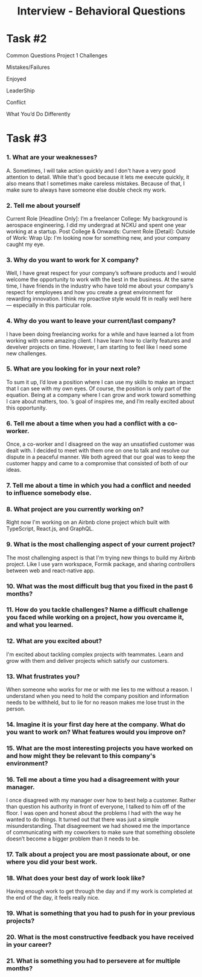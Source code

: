 <h1 align="center">Interview - Behavioral Questions</h1>

# Task #2

Common Questions
Project 1
Challenges

Mistakes/Failures

Enjoyed

LeaderShip

Conflict

What You’d Do Differently

# Task #3

### 1. What are your weaknesses?

A. Sometimes, I will take action quickly and I don't have a very good attention to detail. While that's good because it lets me execute quickly, it also means that I sometimes make careless mistakes. Because of that, I make sure to always have someone else double check my work.

### 2. Tell me about yourself

Current Role [Headline Only]: I’m a freelancer
College: My background is aerospace engineering. I did my undergrad at NCKU and spent one year working at a startup.
Post College & Onwards:
Current Role [Detail]:
Outside of Work:
Wrap Up: I'm looking now for something new, and your company caught my eye.

### 3. Why do you want to work for X company?

Well, I have great respect for your company’s software products and I would welcome the opportunity to work with the best in the business. At the same time, I have friends in the industry who have told me about your company’s respect for employees and how you create a great environment for rewarding innovation. I think my proactive style would fit in really well here — especially in this particular role.

### 4. Why do you want to leave your current/last company?

I have been doing freelancing works for a while and have learned a lot from working with some amazing client. I have learn how to clarity features and develver projects on time. However, I am starting to feel like I need some new challenges.

### 5. What are you looking for in your next role?

To sum it up, I’d love a position where I can use my skills to make an impact that I can see with my own eyes. Of course, the position is only part of the equation. Being at a company where I can grow and work toward something I care about matters, too. <Company>’s goal of <description> inspires me, and I’m really excited about this opportunity.

### 6. Tell me about a time when you had a conflict with a co-worker.

Once, a co-worker and I disagreed on the way an unsatisfied customer was dealt with. I decided to meet with them one on one to talk and resolve our dispute in a peaceful manner. We both agreed that our goal was to keep the customer happy and came to a compromise that consisted of both of our ideas.

### 7. Tell me about a time in which you had a conflict and needed to influence somebody else.

### 8. What project are you currently working on?

Right now I'm working on an Airbnb clone project which built with TypeScript, React.js, and GraphQL.

### 9. What is the most challenging aspect of your current project?

The most challenging aspect is that I'm trying new things to build my Airbnb project. Like I use yarn workspace, Formik package, and sharing controllers between web and react-native app.

### 10. What was the most difficult bug that you fixed in the past 6 months?

### 11. How do you tackle challenges? Name a difficult challenge you faced while working on a project, how you overcame it, and what you learned.

### 12. What are you excited about?

I'm excited about tackling complex projects with teammates. Learn and grow with them and deliver projects which satisfy our customers.

### 13. What frustrates you?

When someone who works for me or with me lies to me without a reason. I understand when you need to hold the company position and information needs to be withheld, but to lie for no reason makes me lose trust in the person.

### 14. Imagine it is your first day here at the company. What do you want to work on? What features would you improve on?

### 15. What are the most interesting projects you have worked on and how might they be relevant to this company's environment?

### 16. Tell me about a time you had a disagreement with your manager.

I once disagreed with my manager over how to best help a customer. Rather than question his authority in front of everyone, I talked to him off of the floor. I was open and honest about the problems I had with the way he wanted to do things. It turned out that there was just a simple misunderstanding. That disagreement we had showed me the importance of communicating with my coworkers to make sure that something obsolete doesn’t become a bigger problem than it needs to be.

### 17. Talk about a project you are most passionate about, or one where you did your best work.

### 18. What does your best day of work look like?

Having enough work to get through the day and if my work is completed at the end of the day, it feels really nice.

### 19. What is something that you had to push for in your previous projects?

### 20. What is the most constructive feedback you have received in your career?

### 21. What is something you had to persevere at for multiple months?

